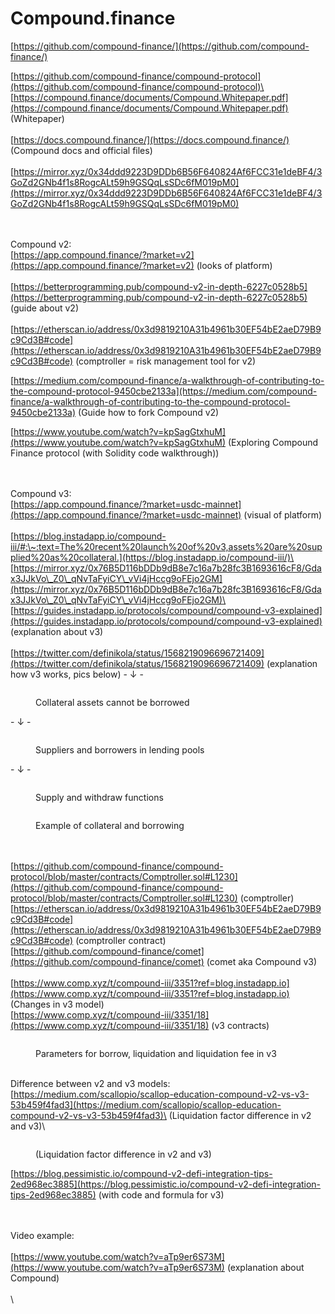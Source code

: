 # Compound.finance

[https://github.com/compound-finance/](https://github.com/compound-finance/)

[https://github.com/compound-finance/compound-protocol](https://github.com/compound-finance/compound-protocol)\
\
[https://compound.finance/documents/Compound.Whitepaper.pdf](https://compound.finance/documents/Compound.Whitepaper.pdf) (Whitepaper)\
\
[https://docs.compound.finance/](https://docs.compound.finance/) (Compound docs and official files)\
\
[https://mirror.xyz/0x34ddd9223D9DDb6B56F640824Af6FCC31e1deBF4/3GoZd2GNb4f1s8RogcALt59h9GSQqLsSDc6fM019pM0](https://mirror.xyz/0x34ddd9223D9DDb6B56F640824Af6FCC31e1deBF4/3GoZd2GNb4f1s8RogcALt59h9GSQqLsSDc6fM019pM0)



\
\
Compound v2:\
[https://app.compound.finance/?market=v2](https://app.compound.finance/?market=v2) (looks of platform)\
\
[https://betterprogramming.pub/compound-v2-in-depth-6227c0528b5](https://betterprogramming.pub/compound-v2-in-depth-6227c0528b5) (guide about v2)\
\
[https://etherscan.io/address/0x3d9819210A31b4961b30EF54bE2aeD79B9c9Cd3B#code](https://etherscan.io/address/0x3d9819210A31b4961b30EF54bE2aeD79B9c9Cd3B#code) (comptroller = risk management tool for v2)

[https://medium.com/compound-finance/a-walkthrough-of-contributing-to-the-compound-protocol-9450cbe2133a](https://medium.com/compound-finance/a-walkthrough-of-contributing-to-the-compound-protocol-9450cbe2133a) (Guide how to fork Compound v2)

[https://www.youtube.com/watch?v=kpSagGtxhuM](https://www.youtube.com/watch?v=kpSagGtxhuM) (Exploring Compound Finance protocol (with Solidity code walkthrough))



\
\
Compound v3:\
[https://app.compound.finance/?market=usdc-mainnet](https://app.compound.finance/?market=usdc-mainnet) (visual of platform)\
\
[https://blog.instadapp.io/compound-iii/#:\~:text=The%20recent%20launch%20of%20v3,assets%20are%20supplied%20as%20collateral.](https://blog.instadapp.io/compound-iii/)\
\
[https://mirror.xyz/0x76B5D116bDDb9dB8e7c16a7b28fc3B1693616cF8/Gdax3JJkVo\_Z0\_qNvTaFyiCY\_vVi4jHccg9oFEjo2GM](https://mirror.xyz/0x76B5D116bDDb9dB8e7c16a7b28fc3B1693616cF8/Gdax3JJkVo\_Z0\_qNvTaFyiCY\_vVi4jHccg9oFEjo2GM)\
\
[https://guides.instadapp.io/protocols/compound/compound-v3-explained](https://guides.instadapp.io/protocols/compound/compound-v3-explained) (explanation about v3)\
\
[https://twitter.com/definikola/status/1568219096696721409](https://twitter.com/definikola/status/1568219096696721409) (explanation how v3 works, pics below)     -                                                                                        ↓                                                                                                -                                                                                                                                                                                     &#x20;

<figure><img src="../../.gitbook/assets/1. Collateral assets cannot be borrowed (1).jpeg" alt=""><figcaption><p>Collateral assets cannot be borrowed</p></figcaption></figure>

\-                                                                                        ↓                                                                                                -

<figure><img src="../../.gitbook/assets/2. Suppliers and borrowers in lending pool.jpeg" alt=""><figcaption><p>Suppliers and borrowers in lending pools</p></figcaption></figure>

\-                                                                                        ↓                                                                                                -

<figure><img src="../../.gitbook/assets/3. Supply and withdraw functions.PNG" alt=""><figcaption><p>Supply and withdraw functions</p></figcaption></figure>

<figure><img src="../../.gitbook/assets/4. Example for collateral and borrowing.PNG" alt=""><figcaption><p>Example of collateral and borrowing</p></figcaption></figure>





\
\
[https://github.com/compound-finance/compound-protocol/blob/master/contracts/Comptroller.sol#L1230](https://github.com/compound-finance/compound-protocol/blob/master/contracts/Comptroller.sol#L1230) (comptroller)\
[https://etherscan.io/address/0x3d9819210A31b4961b30EF54bE2aeD79B9c9Cd3B#code](https://etherscan.io/address/0x3d9819210A31b4961b30EF54bE2aeD79B9c9Cd3B#code) (comptroller contract)\
[https://github.com/compound-finance/comet](https://github.com/compound-finance/comet) (comet aka Compound v3)\
\
[https://www.comp.xyz/t/compound-iii/3351?ref=blog.instadapp.io](https://www.comp.xyz/t/compound-iii/3351?ref=blog.instadapp.io) (Changes in v3 model)\
[https://www.comp.xyz/t/compound-iii/3351/18](https://www.comp.xyz/t/compound-iii/3351/18) (v3 contracts)

<figure><img src="../../.gitbook/assets/Borrow, liquidation parameters and liquidation fee.PNG" alt=""><figcaption><p> Parameters for borrow, liquidation and liquidation fee in v3</p></figcaption></figure>





\
Difference between v2 and v3 models:\
[https://medium.com/scallopio/scallop-education-compound-v2-vs-v3-53b459f4fad3](https://medium.com/scallopio/scallop-education-compound-v2-vs-v3-53b459f4fad3)\
(Liquidation factor difference in v2 and v3)\


<figure><img src="../../.gitbook/assets/Liquidations difference on v2 and v3.PNG" alt=""><figcaption><p>(Liquidation factor difference in v2 and v3)</p></figcaption></figure>

&#x20;[https://blog.pessimistic.io/compound-v2-defi-integration-tips-2ed968ec3885](https://blog.pessimistic.io/compound-v2-defi-integration-tips-2ed968ec3885) (with code and formula for v3)



\
\
Video example:\
\
[https://www.youtube.com/watch?v=aTp9er6S73M](https://www.youtube.com/watch?v=aTp9er6S73M) (explanation about Compound)\
\
\
